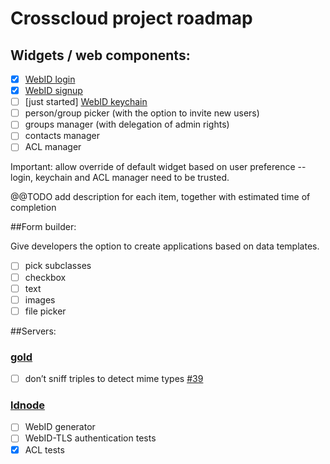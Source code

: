 # Crosscloud project roadmap

## Widgets / web components:

 * [x] [WebID login](https://github.com/linkeddata/webid-login)
 * [x] [WebID signup](https://github.com/linkeddata/webid-signup)
 * [ ] [just started] [WebID keychain](https://github.com/linkeddata/webid-keychain)
 * [ ] person/group picker (with the option to invite new users)
 * [ ] groups manager (with delegation of admin rights)
 * [ ] contacts manager
 * [ ] ACL manager

Important: allow override of default widget based on user preference -- login, keychain and ACL manager need to be trusted.

@@TODO add description for each item, together with estimated time of completion

##Form builder:

Give developers the option to create applications based on data templates. 

 * [ ] pick subclasses
 * [ ] checkbox
 * [ ] text
 * [ ] images
 * [ ] file picker

##Servers:

### [gold](https://github.com/linkeddata/gold)
 * [ ] don’t sniff triples to detect mime types [#39](https://github.com/linkeddata/gold/issues/39)
 
### [ldnode](https://github.com/linkeddata/ldnode)
 * [ ] WebID generator
 * [ ] WebID-TLS authentication tests
 * [x] ACL tests
